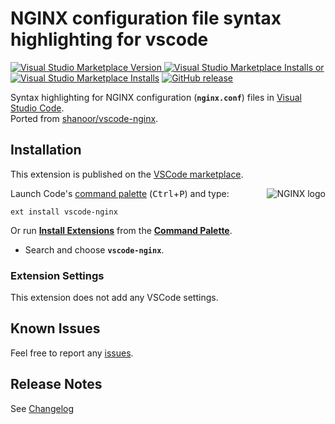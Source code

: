 # NGINX configuration file syntax highlighting for vscode

[![Visual Studio Marketplace Version](https://img.shields.io/visual-studio-marketplace/v/william-voyek.vscode-nginx.svg?color=brightgreen&label=Visual%20Studio%20Marketplace&labelColor=lightgrey&logo=visual-studio-code&logoColor=blue) ![Visual Studio Marketplace Installs](https://img.shields.io/visual-studio-marketplace/i/william-voyek.vscode-nginx.svg?labelColor=blue) or ![Visual Studio Marketplace Installs](https://vsmarketplacebadge.apphb.com/installs/william-voyek.vscode-nginx.svg?labelColor=blue)][marketplace] [![GitHub release](https://img.shields.io/github/release/william-voyek/vscode-nginx.svg?color=yellow&labelColor=lightgrey&label=release&logo=github)][github]

Syntax highlighting for NGINX configuration (**`nginx.conf`**) files in [Visual Studio Code].\
Ported from [shanoor/vscode-nginx][shanoor].

## Installation

This extension is published on the [VSCode marketplace][marketplace].

[<img alt="NGINX logo" align="right" src="nginx_logo.png">][marketplace]
Launch Code's [command palette] (<kbd>Ctrl</kbd>+<kbd>P</kbd>) and type:

    ext install vscode-nginx

Or run **[Install Extensions]** from the **[Command Palette]**.
- Search and choose  **`vscode-nginx`**.

### Extension Settings

This extension does not add any VSCode settings.

<!--
## License

The code is available under the [MIT] license.
-->

## Known Issues

Feel free to report any [issues].

## Release Notes

See [Changelog]

[shanoor]: <https://github.com/shanoor/vscode-nginx>

[github]: <https://github.com/william-voyek/vscode-nginx>
[issues]: <https://github.com/william-voyek/vscode-nginx/issues>
[Changelog]: <https://github.com/william-voyek/vscode-nginx/blob/master/CHANGELOG.md>
[MIT]: <https://github.com/william-voyek/vscode-nginx/blob/master/LICENSE.md>
[marketplace]: <https://marketplace.visualstudio.com/items?itemName=william-voyek.vscode-nginx>
[Visual Studio Code]: <https://code.visualstudio.com/>
[Command Palette]: <https://code.visualstudio.com/Docs/editor/codebasics#_command-palette>
[Install Extensions]: <https://code.visualstudio.com/docs/editor/extension-gallery#_install-an-extension>
